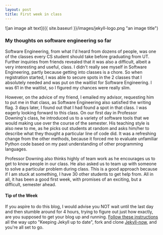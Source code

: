 ```yaml
---
layout: post
title: First week in class
---
```


![an image alt text]({{ site.baseurl }}/images/jekyll-logo.png "an image title")

### My thoughts on software engineering so far ###

Software Engineering, from what I'd heard from dozens of people, was one of the classes every CS student should take before graduating from UT. Further inquiries from friends revealed that it was also a difficult, albeit a very interesting and useful, class. I didn't really see myself in Software Engineering, partly because getting into classes is a chore. So when registration started, I was able to secure spots in the 2 classes that I absolutely needed and was put on the waitlist for Software Engineering. I was 61 in the waitlist, so I figured my chances were really slim.

However, on the advice of my friend, I emailed my advisor, requesting him to put me in that class, as Software Engineering also satisfied the writing flag. 3 days later, I found out that I had found a spot in that class. I was eagerly looking forward to this class. On our first day in Professor Downing's class, he introduced us to a variety of software tools that we would making use over the course of the semester. His teaching style is also new to me, as he picks out students at random and asks him/her to describe what they thought a particular line of code did. It was a refreshing change from the other methods, because it forced me to evaluate unfamiliar Python code based on my past understanding of other programming languages. 

Professor Downing also thinks highly of team work as he encourages us to get to know people in our class. He also asked us to team up with someone to solve a particular problem during class. This is a good approach because if I am stuck at something, I have 30 other students to get help from. All in all, it has been a good first week, with promises of an exciting, but a difficult, semester ahead.

#### Tip of the Week ####

If you aspire to do this blog, I would advise you NOT wait until the last day and then stumble around for 4 hours, trying to figure out just how exactly, are you supposed to get your blog up and running. [Follow these instructions](https://help.github.com/articles/using-jekyll-with-pages/) all the way upto "Keeping Jekyll up to date", fork and clone [Jekyll-now](https://github.com/barryclark/jekyll-now), and you're all set to go. 

